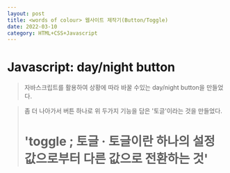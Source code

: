 ```yaml
---
layout: post
title: <words of colour> 웹사이트 제작기(Button/Toggle)
date: 2022-03-10 
category: HTML+CSS+Javascript
---
```

# Javascript: day/night button
  
> 자바스크립트를 활용하여 상황에 따라 바꿀 수있는 day/night button을 만들었다.
  <script src="https://gist.github.com/ys815/55a25943c84739a20ee10be3bbba43ee.js"></script>


> 좀 더 나아가서 버튼 하나로 위 두가지 기능을 담은 '토글'이라는 것을 만들었다.
> # 'toggle ; 토글 · 토글이란 하나의 설정 값으로부터 다른 값으로 전환하는 것'
  <script src="https://gist.github.com/ys815/85ae533dc54e862bb92b69661dd1e080.js"></script>
